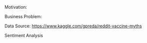 Motivation:

Business Problem:

Data Source: https://www.kaggle.com/gpreda/reddit-vaccine-myths

Sentiment Analysis 